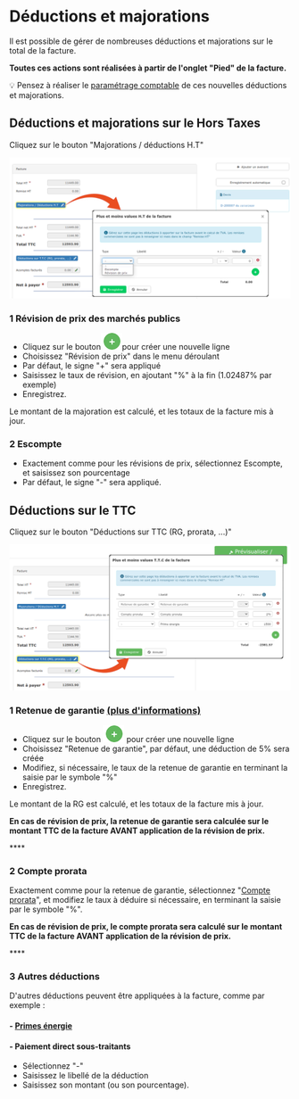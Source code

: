 # Déductions et majorations

Il est possible de gérer de nombreuses déductions et majorations sur le total de la facture.

**Toutes ces actions sont réalisées à partir de l'onglet "Pied" de la facture.**

💡 Pensez à réaliser le [paramétrage comptable](../exports-comptables/parametrage-1/les-comptes-complementaires.md) de ces nouvelles déductions et majorations.



## Déductions et majorations sur le Hors Taxes

Cliquez sur le bouton "Majorations / déductions H.T"

![](../../.gitbook/assets/screenshot-168a-.png)

### 1 Révision de prix des marchés publics

* Cliquez sur le bouton![](../../.gitbook/assets/screenshot-2021-08-19t161919.604.png)pour créer une nouvelle ligne  
* Choisissez "Révision de prix" dans le menu déroulant
* Par défaut, le signe "+" sera appliqué
* Saisissez le taux de révision, en ajoutant "%" à la fin \(1.02487% par exemple\)
* Enregistrez.

Le montant de la majoration est calculé, et les totaux de la facture mis à jour.



### 2 Escompte

* Exactement comme pour les révisions de prix, sélectionnez Escompte, et saisissez son pourcentage
* Par défaut, le signe "-" sera appliqué.

## Déductions sur le TTC

Cliquez sur le bouton "Déductions sur TTC \(RG, prorata, ...\)"

![](../../.gitbook/assets/screenshot-169b-.png)



### 1 Retenue de garantie [\(plus d'informations\)](../deductions-complementaires/retenue-de-garantie.md#definir-la-retenue-de-garantie)

* Cliquez sur le bouton ![](../../.gitbook/assets/screenshot-2021-08-19t161919.604.png) pour créer une nouvelle ligne
* Choisissez "Retenue de garantie", par défaut, une déduction de 5% sera créée
* Modifiez, si nécessaire, le taux de la retenue de garantie en terminant la saisie par le symbole "%"
* Enregistrez.

Le montant de la RG est calculé, et les totaux de la facture mis à jour.

**En cas de révision de prix, la retenue de garantie sera calculée sur le montant TTC de la facture AVANT application de la révision de prix.**

\*\*\*\*

### 2 Compte prorata

Exactement comme pour la retenue de garantie, sélectionnez "[Compte prorata](../deductions-complementaires/le-compte-prorata.md)", et modifiez le taux à déduire si nécessaire, en terminant la saisie par le symbole "%".

**En cas de révision de prix, le compte prorata sera calculé sur le montant TTC de la facture AVANT application de la révision de prix.**

\*\*\*\*

### 3 Autres déductions

D'autres déductions peuvent être appliquées à la facture, comme par exemple :

#### - [Primes énergie](../deductions-complementaires/autres-deductions.md)

#### - Paiement direct sous-traitants

* Sélectionnez "-"
* Saisissez le libellé de la déduction
* Saisissez son montant \(ou son pourcentage\).



